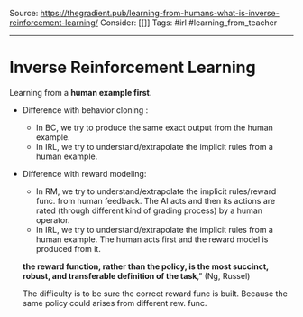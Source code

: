 Source: https://thegradient.pub/learning-from-humans-what-is-inverse-reinforcement-learning/
Consider: [[]]
Tags: #irl #learning_from_teacher 
______________

# Inverse Reinforcement Learning
Learning from a **human example first**. 
- Difference with behavior cloning : 
	- In BC, we try to produce the same exact output from the human example.
	- In IRL, we try to understand/extrapolate the implicit rules from a human example.
	
- Difference with reward modeling:
	- In RM, we try to understand/extrapolate the implicit rules/reward func. from human feedback. The AI acts and then its actions are rated (through different kind of grading process) by a human operator. 
	- In IRL, we try to understand/extrapolate the implicit rules from a human example. The human acts first and the reward model is produced from it.
	
	**the reward function, rather than the policy, is the most succinct, robust, and transferable definition of the task**,” (Ng, Russel)
	
	The difficulty is to be sure the correct reward func is built. Because the same policy could arises from different rew. func. 
	
		
	
